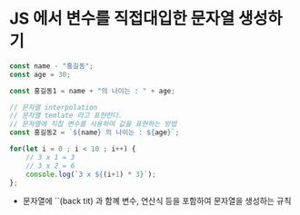 # JS 에서 변수를 직접대입한 문자열 생성하기

```js
const name - "홍길동";
const age = 30;

const 홍길동1 = name + "의 나이는 : " + age;

// 문자열 interpolation
// 문자열 temlate 라고 표현한다.
// 문자열에 직접 변수를 사용하여 값을 표현하는 방법
const 홍길동2 = `${name} 의 나이는 : ${age}`;

for(let i = 0 ; i < 10 ; i++) {
    // 3 x 1 = 3
    // 3 x 2 = 6
    console.log(`3 x ${(i+1) * 3}`);
};
```

- 문자열에 ``(back tit) 과 함꼐 변수, 연산식 등을 포함하여 문자열을
  생성하는 규칙

